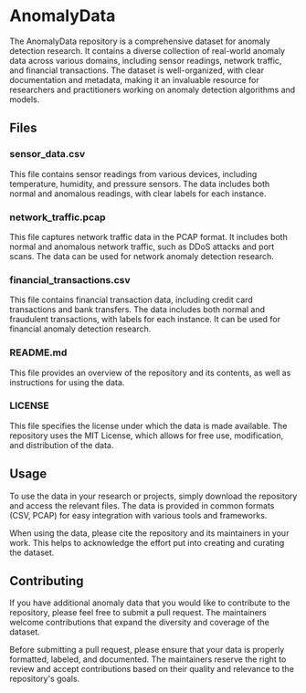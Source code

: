 # AnomalyData

The AnomalyData repository is a comprehensive dataset for anomaly detection research. It contains a diverse collection of real-world anomaly data across various domains, including sensor readings, network traffic, and financial transactions. The dataset is well-organized, with clear documentation and metadata, making it an invaluable resource for researchers and practitioners working on anomaly detection algorithms and models.

## Files

### sensor_data.csv
This file contains sensor readings from various devices, including temperature, humidity, and pressure sensors. The data includes both normal and anomalous readings, with clear labels for each instance.

### network_traffic.pcap
This file captures network traffic data in the PCAP format. It includes both normal and anomalous network traffic, such as DDoS attacks and port scans. The data can be used for network anomaly detection research.

### financial_transactions.csv
This file contains financial transaction data, including credit card transactions and bank transfers. The data includes both normal and fraudulent transactions, with labels for each instance. It can be used for financial anomaly detection research.

### README.md
This file provides an overview of the repository and its contents, as well as instructions for using the data.

### LICENSE
This file specifies the license under which the data is made available. The repository uses the MIT License, which allows for free use, modification, and distribution of the data.

## Usage

To use the data in your research or projects, simply download the repository and access the relevant files. The data is provided in common formats (CSV, PCAP) for easy integration with various tools and frameworks.

When using the data, please cite the repository and its maintainers in your work. This helps to acknowledge the effort put into creating and curating the dataset.

## Contributing

If you have additional anomaly data that you would like to contribute to the repository, please feel free to submit a pull request. The maintainers welcome contributions that expand the diversity and coverage of the dataset.

Before submitting a pull request, please ensure that your data is properly formatted, labeled, and documented. The maintainers reserve the right to review and accept contributions based on their quality and relevance to the repository's goals.
